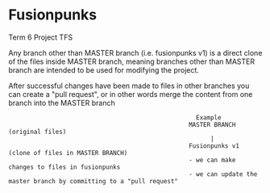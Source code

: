 # Fusionpunks
Term 6 Project TFS

Any branch other than MASTER branch (i.e. fusionpunks v1) is a direct clone of the files inside MASTER branch,
meaning branches other than MASTER branch are intended to be used for modifying the project.

After successful changes have been made to files in other branches you can create a "pull request", or in other words
merge the content from one branch into the MASTER branch

                                                        Example                                                           
                                                      MASTER BRANCH (original files)
                                                            |
                                                      Fusionpunks v1 (clone of files in MASTER BRANCH)
                                                      - we can make changes to files in fusionpunks
                                                      - we can update the master branch by committing to a "pull request"
